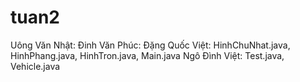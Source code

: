 # tuan2
Uông Văn Nhật:
Đinh Văn Phúc:
Đặng Quốc Việt: HinhChuNhat.java, HinhPhang.java, HinhTron.java, Main.java
Ngô Đình Việt: Test.java, Vehicle.java
